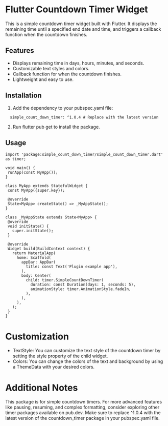 # Flutter Countdown Timer Widget
This is a simple countdown timer widget built with Flutter. It displays the remaining time until a specified end date and time, and triggers a callback function when the countdown finishes.

## Features
*  Displays remaining time in days, hours, minutes, and seconds.
*  Customizable text styles and colors.
*  Callback function for when the countdown finishes.
*  Lightweight and easy to use.


## Installation
1. Add the dependency to your pubspec.yaml file:
```dependencies:
  simple_count_down_timer: ^1.0.4 # Replace with the latest version
```
2. Run flutter pub get to install the package.

## Usage
 ```import 'package:flutter/material.dart';
import 'package:simple_count_down_timer/simple_count_down_timer.dart' as timer;

void main() {
  runApp(const MyApp());
}

class MyApp extends StatefulWidget {
  const MyApp({super.key});

  @override
  State<MyApp> createState() => _MyAppState();
}

class _MyAppState extends State<MyApp> {
  @override
  void initState() {
    super.initState();
  }

  @override
  Widget build(BuildContext context) {
    return MaterialApp(
      home: Scaffold(
        appBar: AppBar(
          title: const Text('Plugin example app'),
        ),
        body: Center(
          child: timer.SimpleCountDownTimer(
            duration: const Duration(days: 1, seconds: 5),
            animationStyle: timer.AnimationStyle.fadeIn,
          ),
        ),
      ),
    );
  }
}
```

# Customization
* TextStyle: You can customize the text style of the countdown timer by setting the style property of the child widget.
* Colors: You can change the colors of the text and background by using a ThemeData with your desired colors.

# Additional Notes
This package is for simple countdown timers. For more advanced features like pausing, resuming, and complex formatting, consider exploring other timer packages available on pub.dev.
Make sure to replace ^1.0.4 with the latest version of the countdown_timer package in your pubspec.yaml file.



